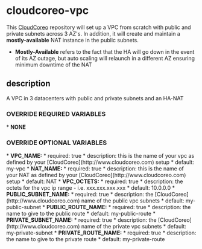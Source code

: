 cloudcoreo-vpc
==============

This [CloudCoreo](http://www.cloudcoreo.com) repository will set up a VPC from scratch with public and private subnets across 3 AZ's. In addition, it will create and maintain a <b>mostly-available</b> NAT instance in the public subnets.

* <b>Mostly-Available</b> refers to the fact that the HA will go down in the event of its AZ outage, but auto scaling will relaunch in a different AZ ensuring minimum downtime of the NAT

## description
A VPC in 3 datacenters with public and private subnets and an HA-NAT

<h3>OVERRIDE REQUIRED VARIABLES</h3>
* <b>NONE</b>

<h3>OVERRIDE OPTIONAL VARIABLES</h3>
* <b>VPC_NAME:</b>
  * required: true
  * description: this is the name of your vpc as defined by your [CloudCoreo](http://www.cloudcoreo.com) setup
  * default: my-vpc
* <b>NAT_NAME:</b>
  * required: true
  * description: this is the name of your NAT as defined by your [CloudCoreo](http://www.cloudcoreo.com) setup
  * default: NAT
* <b>VPC_OCTETS:</b>
  * required: true
  * description: the octets for the vpc ip range - i.e. xxx.xxx.xxx.xxx
  * default: 10.0.0.0
* <b>PUBLIC_SUBNET_NAME:</b>
  * required: true
  * description: the [CloudCoreo](http://www.cloudcoreo.com) name of the public vpc subnets
  * default: my-public-subnet
* <b>PUBLIC_ROUTE_NAME:</b>
  * required: true
  * description: the name to give to the public route
  * default: my-public-route
* <b>PRIVATE_SUBNET_NAME:</b>
  * required: true
  * description: the [CloudCoreo](http://www.cloudcoreo.com) name of the private vpc subnets
  * default: my-private-subnet
* <b>PRIVATE_ROUTE_NAME:</b>
  * required: true
  * description: the name to give to the private route
  * default: my-private-route
